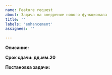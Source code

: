 ```yaml
---
name: Feature request
about: Задача на внедрение нового функционала
title: ''
labels: 'enhancement'
assignees: ''

---
```


**Описание:** 


**Срок сдачи: дд.мм.20**

**Постановка задачи:** 
